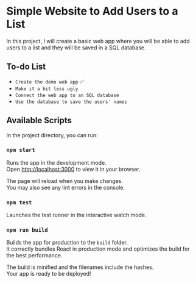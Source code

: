 # Simple Website to Add Users to a List  
In this project, I will create a basic web app where you will be able to add users to a list and they will be saved in a SQL database. 

## To-do List
- `Create the demo web app` ✅ 
- `Make it a bit less ugly` 
- `Connect the web app to an SQL database` 
- `Use the database to save the users' names` 

## Available Scripts

In the project directory, you can run:

### `npm start`

Runs the app in the development mode.\
Open [http://localhost:3000](http://localhost:3000) to view it in your browser.

The page will reload when you make changes.\
You may also see any lint errors in the console.

### `npm test`

Launches the test runner in the interactive watch mode. 

### `npm run build`

Builds the app for production to the `build` folder.\
It correctly bundles React in production mode and optimizes the build for the best performance.

The build is minified and the filenames include the hashes.\
Your app is ready to be deployed!
